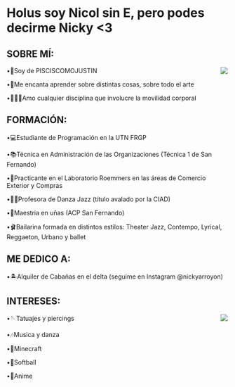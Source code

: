 # Holus soy Nicol sin E, pero podes decirme Nicky <3

## SOBRE MÍ:
<img src="https://pin.it/O8CoXDVS2" widgh="120" align="right" />

•🐠Soy de PISCISCOMOJUSTIN

•📖Me encanta aprender sobre distintas cosas, sobre todo el arte

•🤸🏻‍♀️Amo cualquier disciplina que involucre la movilidad corporal




## FORMACIÓN:

•💻Estudiante de Programación en la UTN FRGP

•📚Técnica en Administración de las Organizaciones (Técnica 1 de San Fernando) 

•💊Practicante en el Laboratorio Roemmers en las áreas de Comercio Exterior y Compras

•💃🏻Profesora de Danza Jazz (título avalado por la CIAD)

•💅Maestria en uñas (ACP San Fernando)

•🩰Bailarina formada en distintos estilos: Theater Jazz, Contempo, Lyrical, Reggaeton, Urbano y ballet 




## ME DEDICO A:

•🏝️Alquiler de Cabañas en el delta (seguime en Instagram @nickyarroyon)



## INTERESES:

<img src="https://media.giphy.com/media/v1.Y2lkPTc5MGI3NjExbHRlMWc0YnBqa3NnMXBwMHNtZDk0OGFscW44emR3OG9pMDJsYnp3YSZlcD12MV9naWZzX3NlYXJjaCZjdD1n/fB2IRTXd07IkcStfwU/giphy.gif" widgh="120" align="right" />

•🪡Tatuajes y piercings

•🎶Musica y danza

•👾Minecraft 

•🥎Softball

•🎋Anime


